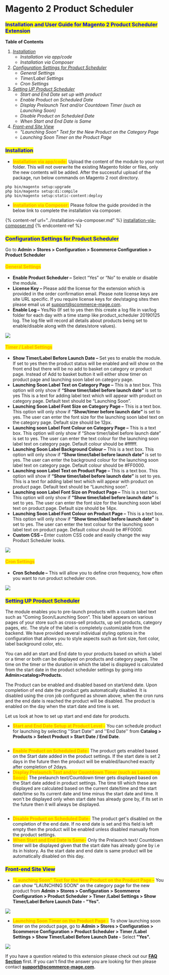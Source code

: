 # Magento 2 Product Scheduler

### <mark style="color:blue;">Installation and User Guide for Magento 2 Product Scheduler Extension</mark>

**Table of Contents**

1. [_Installation_ ](magento-2-product-scheduler.md#\_bookmark0)
   * _Installation via app/code_&#x20;
   * _Installation via Composer_
2. [_Configuration Settings for Product Scheduler_ ](magento-2-product-scheduler.md#\_bookmark3)
   * _General Settings_&#x20;
   * _Timer/Label Settings_&#x20;
   * _Cron Settings_&#x20;
3. [_Setting UP Product Scheduler_](magento-2-product-scheduler.md#setting-up-product-scheduler)
   * _Start and End Date set up with product_&#x20;
   * _Enable Product on Scheduled Date_
   * _Display Prelaunch Text and/or Countdown Timer (such as Launching Soon)_
   * _Disable Product on Scheduled Date_
   * _When Start and End Date is Same_
4. [_Front-end Site View_ ](magento-2-product-scheduler.md#\_bookmark8)
   * _"Launching Soon" Text for the New Product on the Category Page_&#x20;
   * _Launching Soon Timer on the Product Page_&#x20;

### <mark style="color:blue;">Installation</mark> <a href="#bookmark0" id="bookmark0"></a>

* <mark style="color:orange;">**Installation via app/code:**</mark> Upload the content of the module to your root folder. This will not overwrite the existing Magento folder or files, only the new contents will be added. After the successful upload of the package, run below commands on Magento 2 root directory.

```
php bin/magento setup:upgrade
php bin/magento setup:di:compile
php bin/magento setup:static-content:deploy
```

* <mark style="color:orange;">**Installation via Composer:**</mark> Please follow the guide provided in the below link to complete the installation via composer.

{% content-ref url="../installation-via-composer.md" %}
[installation-via-composer.md](../installation-via-composer.md)
{% endcontent-ref %}

### <mark style="color:blue;">Configuration Settings for Product Scheduler</mark> <a href="#bookmark3" id="bookmark3"></a>

Go to **Admin > Stores > Configuration > Scommerce Configuration > Product Scheduler**

#### <mark style="color:orange;">General Settings</mark> <a href="#bookmark4" id="bookmark4"></a>

* **Enable Product Scheduler –** Select “Yes” or “No” to enable or disable the module.
* **License Key –** Please add the license for the extension which is provided in the order confirmation email. Please note license keys are site URL specific. If you require license keys for dev/staging sites then please email us at [support@scommerce-mage.com](mailto:support@scommerce-mage.com).
* **Enable Log –** Yes/No (If set to yes then this create a log file in var/log folder for each day with a time stamp like product\_scheduler 20190125 log. The log file will record all details about products being set to enable/disable along with the dates/store values).

![](../../.gitbook/assets/general\_pscheduler.png)

#### <mark style="color:orange;">Timer / Label Settings</mark> <a href="#bookmark5" id="bookmark5"></a>

* **Show Timer/Label Before Launch Date –** Set yes to enable the module. If set to yes then the product status will be enabled and will show on the front end but there will be no add to basket on category or product page. Instead of Add to basket button it will either show timer on product page and launching soon label on category page.
* **Launching Soon Label Text on Category Page –** This is a text box. This option will only show if **“Show timer/label before launch date”** is set to yes This is a text for adding label text which will appear with product on category page. Default text should be “Launching Soon”.
* **Launching Soon Label Font Size on Category Page –** This is a text box. This option will only show if **“Show/timer before launch date”** is set to yes. The user can enter the font size for the launching soon label text on the category page. Default size should be 12px.
* **Launching soon Label Font Colour on Category Page –** This is a text box. This option will only show if “Show timer/label before launch date” is set to yes. The user can enter the text colour for the launching soon label text on category page. Default colour should be #ffffff.
* **Launching Soon Label Background Colour –** This is a text box. This option will only show if **“Show timer/label before launch date”** is set to yes. The user can enter the background colour for the launching soon label text on category page. Default colour should be #FF0000.
* **Launching soon Label Text on Product Page –** This is a text box. This option will show if **“Show timer/label before launch date”** is set to yes. This is a text for adding label text which will appear with product on product page. Default text should be “Launching soon”.
* **Launching soon Label Font Size on Product Page –** This is a text box. This option will only show if **“Show timer/label before launch date”** is set to yes. The user can enter the font size for the launching soon label text on product page. Default size should be 14px.
* **Launching Soon Label Font Colour on Product Page –** This is a text box. This option will only show if **“Show timer/label before launch date”** is set to yes. The user can enter the text colour for the launching soon label text on product page. Default colour should be #FF0000.
* **Custom CSS –** Enter custom CSS code and easily change the way Product Scheduler looks.

![](../../.gitbook/assets/timtable\_scheduler.png)



#### <mark style="color:orange;">Cron Settings</mark> <a href="#bookmark6" id="bookmark6"></a>

* **Cron Schedule –** This will allow you to define cron frequency, how often you want to run product scheduler cron.

![](../../.gitbook/assets/cron\_scheduler.png)

### <mark style="color:blue;">Setting UP Product Scheduler</mark>

The module enables you to pre-launch products with a custom label text such as “Coming Soon/Launching Soon”. This label appears on various pages of your store such as cross-sell products, up sell products, category pages, etc. The style of the label is completely customizable from the backend. We have provided several individual styling options in the configuration that allows you to style aspects such as font size, font color, label background color, etc.

You can add an start and End date to your products based on which a label or a timer or both can be displayed on products and category pages. The time on the timer or the duration in which the label is displayed is calculated from the start date in the product scheduler settings by going into **Admin>catalog>Products.**

The Product can be enabled and disabled based on start/end date. Upon completion of end date the product gets automatically disabled.  It is disabled using the cron job configured as shown above, when the cron runs and the end date is reached the product will be disabled. The product is enabled on the day when the start date and time is set.&#x20;

Let us look at how to set up start and end date for products.&#x20;

* <mark style="color:orange;">**Start and End Date Setup at Product Level -**</mark> You can schedule product for launching by selecting ''Start Date'' and ''End Date'' from **Catalog > Products > Select Product > Start Date / End Date**.&#x20;

<figure><img src="../../.gitbook/assets/image (1) (1) (1) (1) (1) (1) (1) (1).png" alt=""><figcaption></figcaption></figure>

* <mark style="color:orange;">**Enable Product on Scheduled Date-**</mark> The product gets enabled based on the Start date added in the product settings. If the start date is set 2 days in the future then the product will be enabled/launched exactly after completion of 2days.
* <mark style="color:orange;">**Display Prelaunch Text and/or Countdown Timer (such as Launching Soon)-**</mark> The prelaunch text/Countdown timer gets displayed based on the Start date added in product settings. The time till which these are displayed are calculated based on the current date/time and the start date/time so Its current date and time minus the start date and time.  It won't be displayed only when start date has already gone by, if its set in the future then it will always be displayed.&#x20;

<figure><img src="../../.gitbook/assets/image (3) (1) (1).png" alt=""><figcaption></figcaption></figure>

* <mark style="color:orange;">**Disable Product on Scheduled Date-**</mark> The product get's disabled on the completion of the end date. If no end date is set and this field is left empty then the product will be enabled unless disabled manually from the product settings.&#x20;
* <mark style="color:orange;">**When Start and End Date is Same-**</mark> Only the Prelaunch text/ Countdown timer will be displayed given that the start date has already gone by i.e its in history. As the start date and end date is same product will be automatically disabled on this day.&#x20;

### <mark style="color:blue;">Front-end Site View</mark> <a href="#bookmark8" id="bookmark8"></a>

* <mark style="color:orange;">**"Launching Soon" Text for the New Product on the Product Page –**</mark> You can show "LAUNCHING SOON" on the category page for the new product from **Admin > Stores > Configuration > Scommerce Configuration > Product Scheduler > Timer /Label Settings > Show Timer/Label Before Launch Date - "Yes".**

![](../../.gitbook/assets/launchinsoon1.jpg)

* <mark style="color:orange;">**Launching Soon Timer on the Product Page -**</mark> To show launching soon timer on the product page, go to **Admin > Stores > Configuration > Scommerce Configuration > Product Scheduler > Timer /Label Settings > Show Timer/Label Before Launch Date -** Select **"Yes".**

![](../../.gitbook/assets/launchingsoon2.jpg)

If you have a question related to this extension please check out our [**FAQ Section**](https://www.scommerce-mage.com/magento-2-product-scheduler.html#faq) first. If you can't find the answer you are looking for then please contact [**support@scommerce-mage.com**](mailto:core@scommerce-mage.com)**.**
